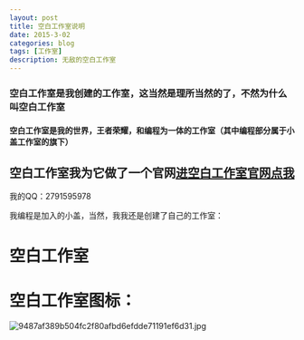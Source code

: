 ```yaml
---
layout: post
title: 空白工作室说明
date: 2015-3-02
categories: blog
tags: [工作室]
description: 无敌的空白工作室
---
```


### 空白工作室是我创建的工作室，这当然是理所当然的了，不然为什么叫空白工作室

#### 空白工作室是我的世界，王者荣耀，和编程为一体的工作室（其中编程部分属于小盖工作室的旗下）

## 空白工作室我为它做了一个官网[进空白工作室官网点我](https://a2791595978.github.io/Kongbai/)

我的QQ：2791595978

我编程是加入的小盖，当然，我我还是创建了自己的工作室：

# 空白工作室

# 空白工作室图标：
![9487af389b504fc2f80afbd6efdde71191ef6d31.jpg](http://imgsrc.baidu.com/forum/pic/item/9487af389b504fc2f80afbd6efdde71191ef6d31.jpg)
